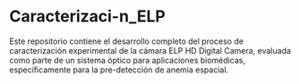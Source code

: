 # Caracterizaci-n_ELP
Este repositorio contiene el desarrollo completo del proceso de caracterización experimental de la cámara ELP HD Digital Camera, evaluada como parte de un sistema óptico para aplicaciones biomédicas, específicamente para la pre-detección de anemia espacial.
